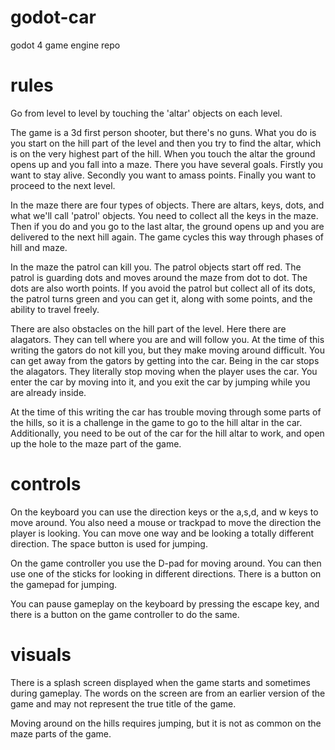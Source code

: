 # godot-car
godot 4 game engine repo

# rules
Go from level to level by touching the 'altar' objects on each level.

The game is a 3d first person shooter, but there's no guns. What you do is you start on the hill part
of the level and then you try to find the altar, which is on the very highest part of the hill. When 
you touch the altar the ground opens up and you fall into a maze. There you have several goals. Firstly
you want to stay alive. Secondly you want to amass points. Finally you want to proceed to the next level.

In the maze there are four types of objects. There are altars, keys, dots, and what we'll call 'patrol' 
objects. You need to collect all the keys in the maze. Then if you do and you go to the last altar,
the ground opens up and you are delivered to the next hill again. The game cycles this way through
phases of hill and maze.

In the maze the patrol can kill you. The patrol objects start off red. The patrol is guarding dots
and moves around the maze from dot to dot. The dots are also worth points. If you avoid the patrol 
but collect all of its dots, the patrol turns green and you can get it, along with some points, and 
the ability to travel freely.

There are also obstacles on the hill part of the level. Here there are alagators. They can tell where
you are and will follow you. At the time of this writing the gators do not kill you, but they make
moving around difficult. You can get away from the gators by getting into the car. Being in the 
car stops the alagators. They literally stop moving when the player uses the car. You enter the 
car by moving into it, and you exit the car by jumping while you are already inside. 

At the time of this writing the car has trouble moving through some parts of the hills, so it is 
a challenge in the game to go to the hill altar in the car. Additionally, you need to be out of the 
car for the hill altar to work, and open up the hole to the maze part of the game.

# controls
On the keyboard you can use the direction keys or the a,s,d, and w keys to move around. You also need a 
mouse or trackpad to move the direction the player is looking. You can move one way and be looking a 
totally different direction. The space button is used for jumping.

On the game controller you use the D-pad for moving around. You can then use one of the sticks for looking
in different directions. There is a button on the gamepad for jumping.

You can pause gameplay on the keyboard by pressing the escape key, and there is a button on the game controller
to do the same.

# visuals
There is a splash screen displayed when the game starts and sometimes during gameplay. The words on the 
screen are from an earlier version of the game and may not represent the true title of the game.

Moving around on the hills requires jumping, but it is not as common on the maze parts of the game.
